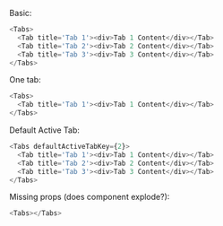 Basic:

```js
<Tabs>
  <Tab title='Tab 1'><div>Tab 1 Content</div></Tab>
  <Tab title='Tab 2'><div>Tab 2 Content</div></Tab>
  <Tab title='Tab 3'><div>Tab 3 Content</div></Tab>
</Tabs>
```

One tab:

```js
<Tabs>
  <Tab title='Tab 1'><div>Tab 1 Content</div></Tab>
</Tabs>
```

Default Active Tab:

```js
<Tabs defaultActiveTabKey={2}>
  <Tab title='Tab 1'><div>Tab 1 Content</div></Tab>
  <Tab title='Tab 2'><div>Tab 2 Content</div></Tab>
  <Tab title='Tab 3'><div>Tab 3 Content</div></Tab>
</Tabs>
```

Missing props (does component explode?):

```js
<Tabs></Tabs>
```

